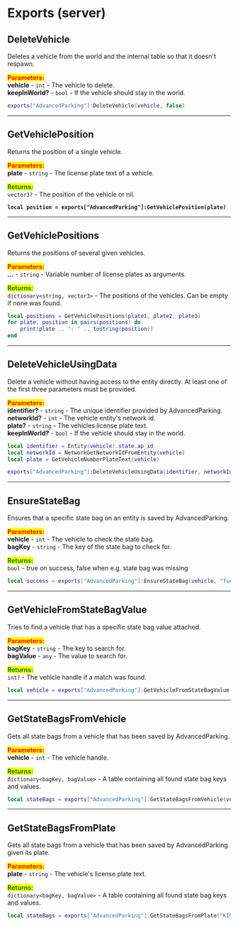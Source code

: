 # Exports (server)

## DeleteVehicle

Deletes a vehicle from the world and the internal table so that it doesn't respawn.

<mark style="color:red;">**Parameters:**</mark>\
**vehicle** - `int` - The vehicle to delete.\
**keepInWorld?** - `bool` - If the vehicle should stay in the world.

```lua
exports["AdvancedParking"]:DeleteVehicle(vehicle, false)
```



***

## GetVehiclePosition

Returns the position of a single vehicle.

<mark style="color:red;">**Parameters:**</mark>\
**plate** - `string` - The license plate text of a vehicle.

<mark style="color:green;">**Returns:**</mark>\
`vector3?` - The position of the vehicle or nil.

<pre class="language-lua"><code class="lang-lua"><strong>local position = exports["AdvancedParking"]:GetVehiclePosition(plate)
</strong></code></pre>



***

## GetVehiclePositions

Returns the positions of several given vehicles.

<mark style="color:red;">**Parameters:**</mark>\
**...** - `string` - Variable number of license plates as arguments.

<mark style="color:green;">**Returns:**</mark>\
`dictionary<string, vector3>` - The positions of the vehicles. Can be empty if none was found.

```lua
local positions = GetVehiclePositions(plate1, plate2, plate3)
for plate, position in pairs(positions) do
    print(plate .. ": " .. tostring(position))
end
```



***

## DeleteVehicleUsingData

Delete a vehicle without having access to the entity directly. At least one of the first three parameters must be provided.

<mark style="color:red;">**Parameters:**</mark>\
**identifier?** - `string` - The unique identifier provided by AdvancedParking.\
**networkId?** - `int` - The vehicle entity's network id.\
**plate?** - `string` - The vehicles license plate text.\
**keepInWorld?** - `bool` - If the vehicle should stay in the world.

```lua
local identifier = Entity(vehicle).state.ap_id
local networkId = NetworkGetNetworkIdFromEntity(vehicle)
local plate = GetVehicleNumberPlateText(vehicle)

exports["AdvancedParking"]:DeleteVehicleUsingData(identifier, networkId, plate, true)
```



***

## EnsureStateBag

Ensures that a specific state bag on an entity is saved by AdvancedParking.

<mark style="color:red;">**Parameters:**</mark>\
**vehicle** - `int` - The vehicle to check the state bag.\
**bagKey** - `string` - The key of the state bag to check for.

<mark style="color:green;">**Returns:**</mark>\
`bool` - true on success, false when e.g. state bag was missing

```lua
local success = exports["AdvancedParking"]:EnsureStateBag(vehicle, "fuel")
```



***

## GetVehicleFromStateBagValue

Tries to find a vehicle that has a specific state bag value attached.

<mark style="color:red;">**Parameters:**</mark>\
**bagKey** - `string` - The key to search for.\
**bagValue** - `any` - The value to search for.

<mark style="color:green;">**Returns:**</mark>\
`int?` - The vehicle handle if a match was found.

```lua
local vehicle = exports["AdvancedParking"]:GetVehicleFromStateBagValue(bagKey, bagValue)
```



***

## GetStateBagsFromVehicle

Gets all state bags from a vehicle that has been saved by AdvancedParking.

<mark style="color:red;">**Parameters:**</mark>\
**vehicle** - `int` - The vehicle handle.

<mark style="color:green;">**Returns:**</mark>\
`dictionary<bagKey, bagValue>` - A table containing all found state bag keys and values.

```lua
local stateBags = exports["AdvancedParking"]:GetStateBagsFromVehicle(vehicle)
```



***

## GetStateBagsFromPlate

Gets all state bags from a vehicle that has been saved by AdvancedParking given its plate.

<mark style="color:red;">**Parameters:**</mark>\
**plate** - `string` - The vehicle's license plate text.

<mark style="color:green;">**Returns:**</mark>\
`dictionary<bagKey, bagValue>` - A table containing all found state bag keys and values.

```lua
local stateBags = exports["AdvancedParking"]:GetStateBagsFromPlate("KIMINAZE")
```
